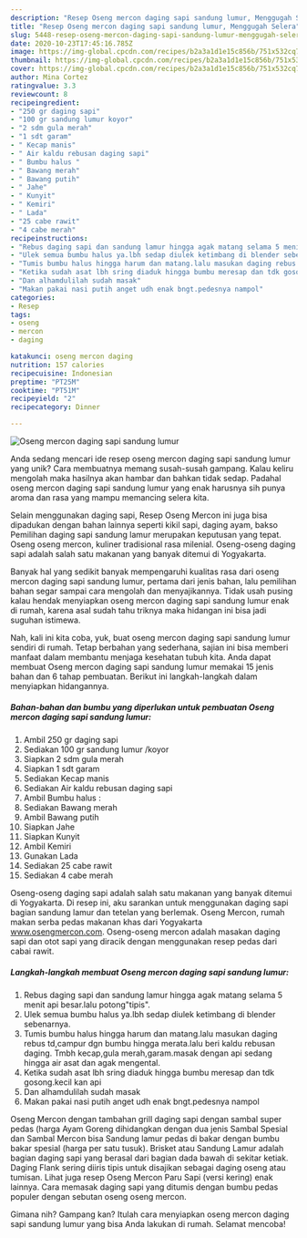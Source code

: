 ```yaml
---
description: "Resep Oseng mercon daging sapi sandung lumur, Menggugah Selera"
title: "Resep Oseng mercon daging sapi sandung lumur, Menggugah Selera"
slug: 5448-resep-oseng-mercon-daging-sapi-sandung-lumur-menggugah-selera
date: 2020-10-23T17:45:16.785Z
image: https://img-global.cpcdn.com/recipes/b2a3a1d1e15c856b/751x532cq70/oseng-mercon-daging-sapi-sandung-lumur-foto-resep-utama.jpg
thumbnail: https://img-global.cpcdn.com/recipes/b2a3a1d1e15c856b/751x532cq70/oseng-mercon-daging-sapi-sandung-lumur-foto-resep-utama.jpg
cover: https://img-global.cpcdn.com/recipes/b2a3a1d1e15c856b/751x532cq70/oseng-mercon-daging-sapi-sandung-lumur-foto-resep-utama.jpg
author: Mina Cortez
ratingvalue: 3.3
reviewcount: 8
recipeingredient:
- "250 gr daging sapi"
- "100 gr sandung lumur koyor"
- "2 sdm gula merah"
- "1 sdt garam"
- " Kecap manis"
- " Air kaldu rebusan daging sapi"
- " Bumbu halus "
- " Bawang merah"
- " Bawang putih"
- " Jahe"
- " Kunyit"
- " Kemiri"
- " Lada"
- "25 cabe rawit"
- "4 cabe merah"
recipeinstructions:
- "Rebus daging sapi dan sandung lamur hingga agak matang selama 5 menit api besar.lalu potong&#34;tipis&#34;."
- "Ulek semua bumbu halus ya.lbh sedap diulek ketimbang di blender sebenarnya."
- "Tumis bumbu halus hingga harum dan matang.lalu masukan daging rebus td,campur dgn bumbu hingga merata.lalu beri kaldu rebusan daging. Tmbh kecap,gula merah,garam.masak dengan api sedang hingga air asat dan agak mengental."
- "Ketika sudah asat lbh sring diaduk hingga bumbu meresap dan tdk gosong.kecil kan api"
- "Dan alhamdulilah sudah masak"
- "Makan pakai nasi putih anget udh enak bngt.pedesnya nampol"
categories:
- Resep
tags:
- oseng
- mercon
- daging

katakunci: oseng mercon daging 
nutrition: 157 calories
recipecuisine: Indonesian
preptime: "PT25M"
cooktime: "PT51M"
recipeyield: "2"
recipecategory: Dinner

---
```



![Oseng mercon daging sapi sandung lumur](https://img-global.cpcdn.com/recipes/b2a3a1d1e15c856b/751x532cq70/oseng-mercon-daging-sapi-sandung-lumur-foto-resep-utama.jpg)

Anda sedang mencari ide resep oseng mercon daging sapi sandung lumur yang unik? Cara membuatnya memang susah-susah gampang. Kalau keliru mengolah maka hasilnya akan hambar dan bahkan tidak sedap. Padahal oseng mercon daging sapi sandung lumur yang enak harusnya sih punya aroma dan rasa yang mampu memancing selera kita.

Selain menggunakan daging sapi, Resep Oseng Mercon ini juga bisa dipadukan dengan bahan lainnya seperti kikil sapi, daging ayam, bakso Pemilihan daging sapi sandung lamur merupakan keputusan yang tepat. Oseng oseng mercon, kuliner tradisional rasa milenial. Oseng-oseng daging sapi adalah salah satu makanan yang banyak ditemui di Yogyakarta.

Banyak hal yang sedikit banyak mempengaruhi kualitas rasa dari oseng mercon daging sapi sandung lumur, pertama dari jenis bahan, lalu pemilihan bahan segar sampai cara mengolah dan menyajikannya. Tidak usah pusing kalau hendak menyiapkan oseng mercon daging sapi sandung lumur enak di rumah, karena asal sudah tahu triknya maka hidangan ini bisa jadi suguhan istimewa.


Nah, kali ini kita coba, yuk, buat oseng mercon daging sapi sandung lumur sendiri di rumah. Tetap berbahan yang sederhana, sajian ini bisa memberi manfaat dalam membantu menjaga kesehatan tubuh kita. Anda dapat membuat Oseng mercon daging sapi sandung lumur memakai 15 jenis bahan dan 6 tahap pembuatan. Berikut ini langkah-langkah dalam menyiapkan hidangannya.

<!--inarticleads1-->

##### Bahan-bahan dan bumbu yang diperlukan untuk pembuatan Oseng mercon daging sapi sandung lumur:

1. Ambil 250 gr daging sapi
1. Sediakan 100 gr sandung lumur /koyor
1. Siapkan 2 sdm gula merah
1. Siapkan 1 sdt garam
1. Sediakan  Kecap manis
1. Sediakan  Air kaldu rebusan daging sapi
1. Ambil  Bumbu halus :
1. Sediakan  Bawang merah
1. Ambil  Bawang putih
1. Siapkan  Jahe
1. Siapkan  Kunyit
1. Ambil  Kemiri
1. Gunakan  Lada
1. Sediakan 25 cabe rawit
1. Sediakan 4 cabe merah


Oseng-oseng daging sapi adalah salah satu makanan yang banyak ditemui di Yogyakarta. Di resep ini, aku sarankan untuk menggunakan daging sapi bagian sandung lamur dan tetelan yang berlemak. Oseng Mercon, rumah makan serba pedas makanan khas dari Yogyakarta www.osengmercon.com. Oseng-oseng mercon adalah masakan daging sapi dan otot sapi yang diracik dengan menggunakan resep pedas dari cabai rawit. 

<!--inarticleads2-->

##### Langkah-langkah membuat Oseng mercon daging sapi sandung lumur:

1. Rebus daging sapi dan sandung lamur hingga agak matang selama 5 menit api besar.lalu potong&#34;tipis&#34;.
1. Ulek semua bumbu halus ya.lbh sedap diulek ketimbang di blender sebenarnya.
1. Tumis bumbu halus hingga harum dan matang.lalu masukan daging rebus td,campur dgn bumbu hingga merata.lalu beri kaldu rebusan daging. Tmbh kecap,gula merah,garam.masak dengan api sedang hingga air asat dan agak mengental.
1. Ketika sudah asat lbh sring diaduk hingga bumbu meresap dan tdk gosong.kecil kan api
1. Dan alhamdulilah sudah masak
1. Makan pakai nasi putih anget udh enak bngt.pedesnya nampol


Oseng Mercon dengan tambahan grill daging sapi dengan sambal super pedas (harga Ayam Goreng dihidangkan dengan dua jenis Sambal Spesial dan Sambal Mercon bisa Sandung lamur pedas di bakar dengan bumbu bakar spesial (harga per satu tusuk). Brisket atau Sandung Lamur adalah bagian daging sapi yang berasal dari bagian dada bawah di sekitar ketiak. Daging Flank sering diiris tipis untuk disajikan sebagai daging oseng atau tumisan. Lihat juga resep Oseng Mercon Paru Sapi (versi kering) enak lainnya. Cara memasak daging sapi yang ditumis dengan bumbu pedas populer dengan sebutan oseng oseng mercon. 

Gimana nih? Gampang kan? Itulah cara menyiapkan oseng mercon daging sapi sandung lumur yang bisa Anda lakukan di rumah. Selamat mencoba!
